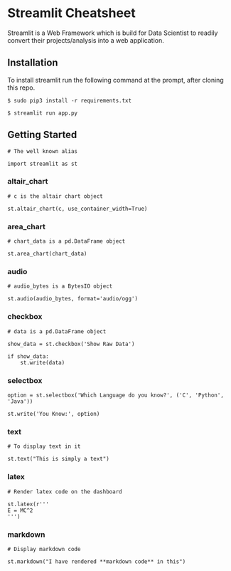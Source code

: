 # Streamlit Cheatsheet

Streamlit is a Web Framework which is build for Data Scientist to readily convert their projects/analysis into a web application.

## Installation
To install streamlit run the following command at the prompt, after cloning this repo.

```shell
$ sudo pip3 install -r requirements.txt
```

```shell
$ streamlit run app.py
```

## Getting Started
```python3
# The well known alias

import streamlit as st
```

### altair_chart
```python3
# c is the altair chart object

st.altair_chart(c, use_container_width=True)
```

### area_chart
```python3
# chart_data is a pd.DataFrame object

st.area_chart(chart_data)
```

### audio
```python3
# audio_bytes is a BytesIO object

st.audio(audio_bytes, format='audio/ogg')
```

### checkbox
```python3
# data is a pd.DataFrame object

show_data = st.checkbox('Show Raw Data')

if show_data:
    st.write(data)
```

### selectbox
```python3
option = st.selectbox('Which Language do you know?', ('C', 'Python', 'Java'))

st.write('You Know:', option)
```

### text
```python3
# To display text in it

st.text("This is simply a text")
```

### latex
```python3
# Render latex code on the dashboard

st.latex(r'''
E = MC^2
''')
```

### markdown
```python3
# Display markdown code

st.markdown("I have rendered **markdown code** in this")
```
